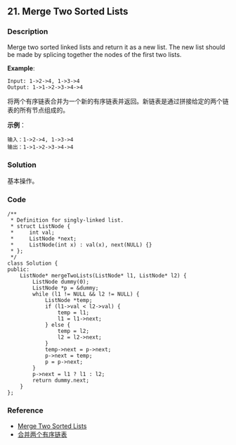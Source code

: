 ## 21. Merge Two Sorted Lists

### Description

Merge two sorted linked lists and return it as a new list. The new list should be made by splicing together the nodes of the first two lists.

**Example**:

```
Input: 1->2->4, 1->3->4
Output: 1->1->2->3->4->4
```

将两个有序链表合并为一个新的有序链表并返回。新链表是通过拼接给定的两个链表的所有节点组成的。 

**示例**：

```
输入：1->2->4, 1->3->4
输出：1->1->2->3->4->4
```

### Solution

基本操作。

### Code

```
/**
 * Definition for singly-linked list.
 * struct ListNode {
 *     int val;
 *     ListNode *next;
 *     ListNode(int x) : val(x), next(NULL) {}
 * };
 */
class Solution {
public:
    ListNode* mergeTwoLists(ListNode* l1, ListNode* l2) {
        ListNode dummy(0);
        ListNode *p = &dummy;
        while (l1 != NULL && l2 != NULL) {
            ListNode *temp;
            if (l1->val < l2->val) {
                temp = l1;
                l1 = l1->next;
            } else {
                temp = l2;
                l2 = l2->next;
            }
            temp->next = p->next;
            p->next = temp;
            p = p->next;
        }
        p->next = l1 ? l1 : l2;
        return dummy.next;
    }
};
```

### Reference

- [Merge Two Sorted Lists](https://leetcode.com/problems/merge-two-sorted-lists/description/)
- [合并两个有序链表](https://leetcode-cn.com/problems/merge-two-sorted-lists/description/)